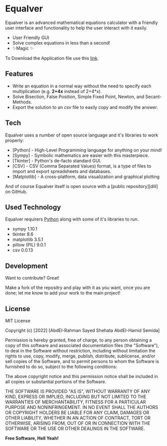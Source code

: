 # Equalver

Equalver is an advanced mathematical equations calculator with a friendly user interface 
and functionality to help the user interact with it easily.

- User Friendly GUI
- Solve complex equations in less than a second!
- ✨Magic ✨

To Download the Application file use this [link](https://drive.google.com/file/d/1DTTqz2lnBarjfwJPsjxdRrSlh4xBJG2Y/view?usp=sharing).

## Features

- Write an equation in a normal way without the need to specify each multiplication (e.g. **2+4x** instead of 2+4*x).
- Solve Bisection, False Position, Simple Fixed Point, Newton, and Secant-Methods. 
- Export the solution to an _csv_ file to easily copy and modify the answer.

## Tech

Equalver uses a number of open source language and it's libraries to work properly:

- [Python] - High-Level Programming language for anything on your mind!
- [Sympy] - Symbolic mathematics are easier with this masterpiece.
- [Tkinter] - Python's de-facto standard GUI.
- [CSV] - CSV (Comma Separated Values) format, is a type of files to import and export spreadsheets and databases.
- [Matplotlib] - A cross-platform, data visualization and graphical plotting

And of course Equalver itself is open source with a [public repository][dill] on GitHub.

## Used Technology

Equalver requirers [Python](https://www.python.org/) along with some of it's libraries to run.

- sympy 1.10.1
- tkinter 8.6
- matplotlib 3.5.1
- pillow (PIL) 9.0.1
- csv 0.0.13


## Development

Want to contribute? Great!

Make a fork of the repositry and play with it 
as you want, once you are done; let me know to add your work 
to the main project!

## License

MIT License

Copyright (c) [2022] [AbdEl-Rahman Sayed Shehata AbdEl-Hamid Semida]

Permission is hereby granted, free of charge, to any person obtaining a copy
of this software and associated documentation files (the "Software"), to deal
in the Software without restriction, including without limitation the rights
to use, copy, modify, merge, publish, distribute, sublicense, and/or sell
copies of the Software, and to permit persons to whom the Software is
furnished to do so, subject to the following conditions:

The above copyright notice and this permission notice shall be included in all
copies or substantial portions of the Software.

THE SOFTWARE IS PROVIDED "AS IS", WITHOUT WARRANTY OF ANY KIND, EXPRESS OR
IMPLIED, INCLUDING BUT NOT LIMITED TO THE WARRANTIES OF MERCHANTABILITY,
FITNESS FOR A PARTICULAR PURPOSE AND NONINFRINGEMENT. IN NO EVENT SHALL THE
AUTHORS OR COPYRIGHT HOLDERS BE LIABLE FOR ANY CLAIM, DAMAGES OR OTHER
LIABILITY, WHETHER IN AN ACTION OF CONTRACT, TORT OR OTHERWISE, ARISING FROM,
OUT OF OR IN CONNECTION WITH THE SOFTWARE OR THE USE OR OTHER DEALINGS IN THE
SOFTWARE.

**Free Software, Hell Yeah!**
